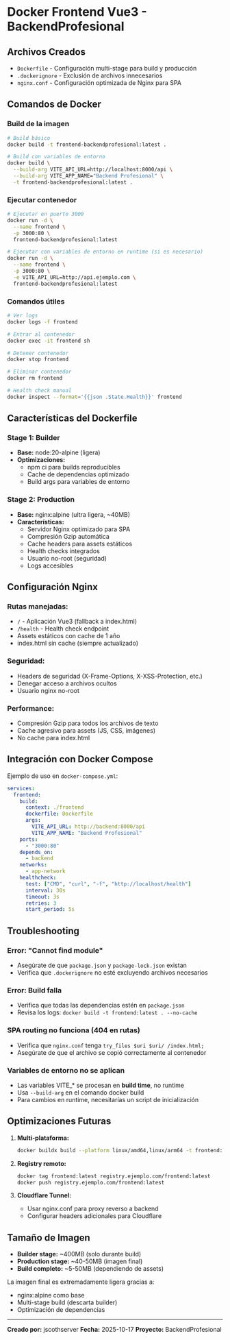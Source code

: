 # Docker Frontend Vue3 - BackendProfesional

## Archivos Creados

- `Dockerfile` - Configuración multi-stage para build y producción
- `.dockerignore` - Exclusión de archivos innecesarios
- `nginx.conf` - Configuración optimizada de Nginx para SPA

## Comandos de Docker

### Build de la imagen

```bash
# Build básico
docker build -t frontend-backendprofesional:latest .

# Build con variables de entorno
docker build \
  --build-arg VITE_API_URL=http://localhost:8000/api \
  --build-arg VITE_APP_NAME="Backend Profesional" \
  -t frontend-backendprofesional:latest .
```

### Ejecutar contenedor

```bash
# Ejecutar en puerto 3000
docker run -d \
  --name frontend \
  -p 3000:80 \
  frontend-backendprofesional:latest

# Ejecutar con variables de entorno en runtime (si es necesario)
docker run -d \
  --name frontend \
  -p 3000:80 \
  -e VITE_API_URL=http://api.ejemplo.com \
  frontend-backendprofesional:latest
```

### Comandos útiles

```bash
# Ver logs
docker logs -f frontend

# Entrar al contenedor
docker exec -it frontend sh

# Detener contenedor
docker stop frontend

# Eliminar contenedor
docker rm frontend

# Health check manual
docker inspect --format='{{json .State.Health}}' frontend
```

## Características del Dockerfile

### Stage 1: Builder
- **Base:** node:20-alpine (ligera)
- **Optimizaciones:**
  - npm ci para builds reproducibles
  - Cache de dependencias optimizado
  - Build args para variables de entorno

### Stage 2: Production
- **Base:** nginx:alpine (ultra ligera, ~40MB)
- **Características:**
  - Servidor Nginx optimizado para SPA
  - Compresión Gzip automática
  - Cache headers para assets estáticos
  - Health checks integrados
  - Usuario no-root (seguridad)
  - Logs accesibles

## Configuración Nginx

### Rutas manejadas:
- `/` - Aplicación Vue3 (fallback a index.html)
- `/health` - Health check endpoint
- Assets estáticos con cache de 1 año
- index.html sin cache (siempre actualizado)

### Seguridad:
- Headers de seguridad (X-Frame-Options, X-XSS-Protection, etc.)
- Denegar acceso a archivos ocultos
- Usuario nginx no-root

### Performance:
- Compresión Gzip para todos los archivos de texto
- Cache agresivo para assets (JS, CSS, imágenes)
- No cache para index.html

## Integración con Docker Compose

Ejemplo de uso en `docker-compose.yml`:

```yaml
services:
  frontend:
    build:
      context: ./frontend
      dockerfile: Dockerfile
      args:
        VITE_API_URL: http://backend:8000/api
        VITE_APP_NAME: "Backend Profesional"
    ports:
      - "3000:80"
    depends_on:
      - backend
    networks:
      - app-network
    healthcheck:
      test: ["CMD", "curl", "-f", "http://localhost/health"]
      interval: 30s
      timeout: 3s
      retries: 3
      start_period: 5s
```

## Troubleshooting

### Error: "Cannot find module"
- Asegúrate de que `package.json` y `package-lock.json` existan
- Verifica que `.dockerignore` no esté excluyendo archivos necesarios

### Error: Build falla
- Verifica que todas las dependencias estén en `package.json`
- Revisa los logs: `docker build -t frontend:latest . --no-cache`

### SPA routing no funciona (404 en rutas)
- Verifica que `nginx.conf` tenga `try_files $uri $uri/ /index.html;`
- Asegúrate de que el archivo se copió correctamente al contenedor

### Variables de entorno no se aplican
- Las variables VITE_* se procesan en **build time**, no runtime
- Usa `--build-arg` en el comando docker build
- Para cambios en runtime, necesitarías un script de inicialización

## Optimizaciones Futuras

1. **Multi-plataforma:**
   ```bash
   docker buildx build --platform linux/amd64,linux/arm64 -t frontend:latest .
   ```

2. **Registry remoto:**
   ```bash
   docker tag frontend:latest registry.ejemplo.com/frontend:latest
   docker push registry.ejemplo.com/frontend:latest
   ```

3. **Cloudflare Tunnel:**
   - Usar nginx.conf para proxy reverso a backend
   - Configurar headers adicionales para Cloudflare

## Tamaño de Imagen

- **Builder stage:** ~400MB (solo durante build)
- **Production stage:** ~40-50MB (imagen final)
- **Build completo:** ~5-50MB (dependiendo de assets)

La imagen final es extremadamente ligera gracias a:
- nginx:alpine como base
- Multi-stage build (descarta builder)
- Optimización de dependencias

---

**Creado por:** jscothserver
**Fecha:** 2025-10-17
**Proyecto:** BackendProfesional
